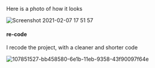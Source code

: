 Here is a photo of how it looks

![Screenshot 2021-02-07 17 51 57](https://user-images.githubusercontent.com/24686636/107150638-d160cb00-696f-11eb-81ef-9bd586c76962.png)

#### re-code
I recode the project, with a cleaner and shorter code

![107851527-bb458580-6e1b-11eb-9358-43f90097f64e](https://user-images.githubusercontent.com/24686636/107855849-f2289500-6e35-11eb-99c9-e2d126423cbd.png)
